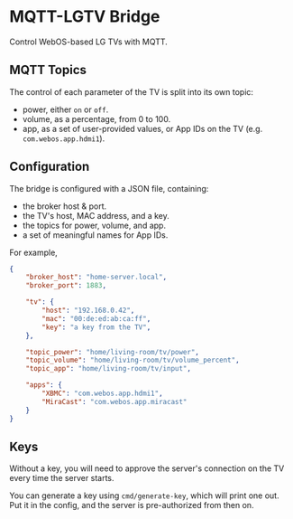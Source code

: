 # MQTT-LGTV Bridge

Control WebOS-based LG TVs with MQTT.

## MQTT Topics

The control of each parameter of the TV is split into its own topic:

- power, either `on` or `off`.
- volume, as a percentage, from 0 to 100.
- app, as a set of user-provided values, or App IDs on the TV (e.g. `com.webos.app.hdmi1`).

## Configuration

The bridge is configured with a JSON file, containing:

- the broker host & port.
- the TV's host, MAC address, and a key.
- the topics for power, volume, and app.
- a set of meaningful names for App IDs.

For example,

```json
{
	"broker_host": "home-server.local",
	"broker_port": 1883,

	"tv": {
		"host": "192.168.0.42",
		"mac": "00:de:ed:ab:ca:ff",
		"key": "a key from the TV",
	},

	"topic_power": "home/living-room/tv/power",
	"topic_volume": "home/living-room/tv/volume_percent",
	"topic_app": "home/living-room/tv/input",

	"apps": {
		"XBMC": "com.webos.app.hdmi1",
		"MiraCast": "com.webos.app.miracast"
	}
}
```

## Keys

Without a key, you will need to approve the server's connection on the TV every time the server starts.

You can generate a key using `cmd/generate-key`, which will print one out. Put it in the config, and the server is pre-authorized from then on.
